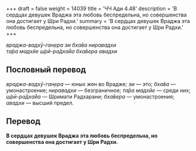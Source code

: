 +++
draft = false
weight = 14039
title = 'ЧЧ Ади 4.48'
description = 'В сердцах девушек Враджа эта любовь беспредельна, но совершенства она достигает у Шри Радхи.'
summary = 'В сердцах девушек Враджа эта любовь беспредельна, но совершенства она достигает у Шри Радхи.'
+++

_враджа-вадхӯ-ган̣ера эи бха̄ва ниравадхи  
та̄ра мадхйе ш́рӣ-ра̄дха̄йа бха̄вера авадхи_

## Пословный перевод

_враджа_\-_вадхӯ_\-_ган̣ера_ — юных жен во Врадже; _эи_ — это; _бха̄ва_ — умонастроение; _ниравадхи_ — безграничное; _та̄ра_ _мадхйе_ — среди них; _ш́рӣ_\-_ра̄дха̄йа_ — Шримати Радхарани; _бха̄вера_ — умонастроения; _авадхи_ — высший предел.

## Перевод

**В сердцах девушек Враджа эта любовь беспредельна, но совершенства она достигает у Шри Радхи.**

